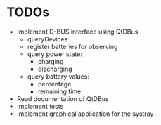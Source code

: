 # TODOs
* Implement D-BUS interface using QtDBus
    * queryDevices
    * register batteries for observing
    * query power state:
        * charging
        * discharging
    * query battery values:
        * percentage
        * remaining time
* Read documentation of QtDBus
* Implement tests
* Implement graphical application for the systray
